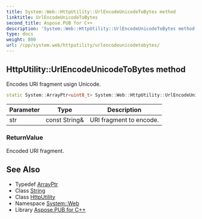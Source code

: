 ```yaml
---
title: System::Web::HttpUtility::UrlEncodeUnicodeToBytes method
linktitle: UrlEncodeUnicodeToBytes
second_title: Aspose.PUB for C++
description: 'System::Web::HttpUtility::UrlEncodeUnicodeToBytes method. Encodes URI fragment usign Unicode in C++.'
type: docs
weight: 800
url: /cpp/system.web/httputility/urlencodeunicodetobytes/
---
```

## HttpUtility::UrlEncodeUnicodeToBytes method


Encodes URI fragment usign Unicode.

```cpp
static System::ArrayPtr<uint8_t> System::Web::HttpUtility::UrlEncodeUnicodeToBytes(const String &str)
```


| Parameter | Type | Description |
| --- | --- | --- |
| str | const String\& | URI fragment to encode. |

### ReturnValue

Encoded URI fragment.

## See Also

* Typedef [ArrayPtr](../../../system/arrayptr/)
* Class [String](../../../system/string/)
* Class [HttpUtility](../)
* Namespace [System::Web](../../)
* Library [Aspose.PUB for C++](../../../)
